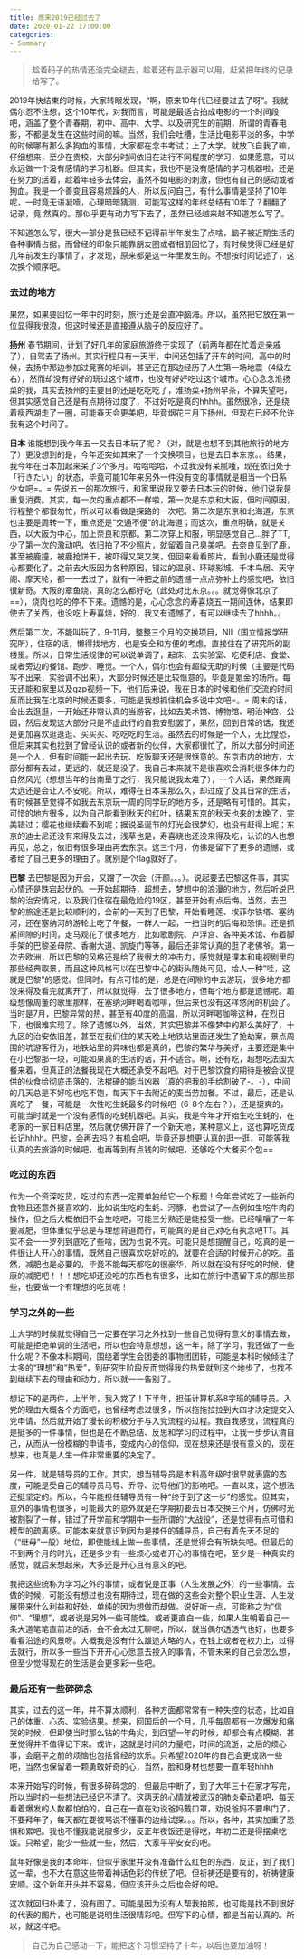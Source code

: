 ```yaml
---
title: 原来2019已经过去了
date: 2020-01-22 17:00:00
categories:
- Summary
---
```


> 趁着码子的热情还没完全褪去，趁着还有显示器可以用，赶紧把年终的记录给写了。

2019年快结束的时候，大家转眼发现，“啊，原来10年代已经要过去了呀”。我就偶尔忍不住想，这个10年代，对我而言，可能是最适合拍成电影的一个时间段吧，涵盖了整个青春期，初中、高中、大学、以及研究生的前期，所谓的青春电影，不都是发生在这些时间的嘛。当然，我们会吐槽，生活比电影平淡的多，中学的时候哪有那么多狗血的事情，大家都在念书考试；上了大学，就放飞自我了嘛，仔细想来，至少在贵校，大部分时间依旧在进行不同程度的学习，如果愿意，可以永远做一个没有感情的学习机器。但其实，我也不是没有感情的学习机器啦，还是在努力的活着，趁着年轻多去体会，虽然不如电影的刺激，但也有自己的感动或者狗血。我是一个善变且容易烦躁的人，所以反问自己，有什么事情是坚持了10年呢，一时竟无语凝噎，心理暗暗猜测，可能写这样的年终总结有10年了？翻翻了记录，竟 然真的。那似乎更有动力写下去了，虽然已经越来越不知道怎么写了。

不知道怎么写，很大一部分是我已经不记得前半年发生了点啥，脑子被近期生活的各种事情占据，而曾经的印象只能靠朋友圈或者相册回忆了，有时候觉得已经是好几年前发生的事情了，才发现，原来都是这一年里发生的。不想按时间记述了，这次换个顺序吧。

### 去过的地方
果然，如果要回忆一年中的时刻，旅行还是会直冲脑海。所以，虽然把它放在第一位显得我很浪，但这时候还是直接遵从脑子的反应好了。

**扬州** 春节期间，计划了好几年的家庭旅游终于实现了（前两年都在忙着走亲戚了），自驾去了扬州。其实行程只有一天半，中间还包括了开车的时间，高中的时候，去扬中那边参加过竞赛的培训，甚至还在那边经历了人生第一场地震（4级左右），然而却没有好好的玩过这个城市，也没有好好吃过这个城市。心心念念淮扬菜的我，其实去扬州的主要目的还是吃吃吃了，淮扬菜+扬州早茶，不算失望吧，但其实感觉自己还是有点期待过度了，不过好吃是真的hhhh。虽然很冷，还是绕着瘦西湖走了一圈，可能春天会更美吧，毕竟烟花三月下扬州，但现在已经不允许我有这个时间了。

**日本** 谁能想到我今年五一又去日本玩了呢？（对，就是也想不到其他旅行的地方了）更没想到的是，今年还突如其来了一个交换项目，也是去日本东京。。结果，我今年在日本加起来呆了3个多月。哈哈哈哈，不过我没有呆腻哦，现在依旧处于「行きたい」的状态，毕竟可能10年来另外一件没有变的事情就是相当一个日系少女吧=。= 先说五一的那次旅行，和家里说我又要去日本玩的时候，他们说我是重复消费。其实，每一次的重点都不一样啦，第一次是东京和大阪，但时间原因，行程整个都很匆忙，所以可以看做是探路的一次吧。第二次是东京和北海道，东京也主要是周转一下，重点还是“交通不便“的北海道；而这次，重点明确，就是关西，以大阪为中心，加上奈良和京都。第二次穿上和服，明显感觉自己...胖了TT, 少了第一次的激动吧，依旧拍了不少照片，就留着自己臭美吧。去奈良见到了鹿，甚至被鹿撞，被鹿抢饼干，被吓得又哭又笑，但回来看看照片，看到小鹿还是觉得心都要化了。之前去大阪因为各种原因，错过的温泉、环球影城、千本鸟居、天守阁、摩天轮，都一一去过了，就有一种把之前的遗憾一点点弥补上的感觉吧，依旧很新奇。大阪的章鱼烧，真的怎么都好吃（此处对比东京。。。就觉得像北京了==），烧肉也吃的停不下来。遗憾的是，心心念念的寿喜烧五一期间连休，结果即使去了关西，也没吃上寿喜烧，好的，我又有遗憾了，有可以继续去了hhhh。。

然后第二次，不能叫玩了，9-11月，整整三个月的交换项目，NII（国立情报学研究所），住宿的话，懒得找地方，也是安全和方便的考虑，直接住在了研究所的副楼里。所以，日常生活规律的可以说单调了，起床、去实验室、吃便利店、食堂、或者旁边的餐馆、跑步、睡觉。一个人，偶尔也会有超级无助的时候（主要是代码写不出来，实验调不出来），大部分时候还是比较惬意的，毕竟是氪金的场所。每天还能和家里以及gzp视频一下，他们后来说，我在日本的时候和他们交流的时间反而比我在北京的时候还要多，可能是我想抓住机会多说中文吧=。= 周末的话，会出去逛逛，一开始还非常认真的当游客，比如去美术馆、博物馆、明治神宫、公园，然后发现这大部分只是不虚此行的自我安慰罢了，果然，回到日常的话，我还是更加喜欢逛逛逛、买买买、吃吃吃的生活。虽然去的时候是一个人，无比惶恐，但后来其实也找到了曾经认识的或者新的伙伴，大家都很忙了，所以大部分时间还是一个人，但有时间能一起出去玩、吃饭聊天还是很惬意的。东京市内的地方，大部分都有去过，更远的，就还是没了。我自己本来就不是很喜欢会消耗很多体力的自然风光（想想当年的台南垦丁之行，我只能说我太难了），一个人话，果然距离太远还是会让人不安呢。所以，难得在日本呆那么久，却过成了及其日常的生活，有时候甚至觉得不如我去东京玩一周的同学玩的地方多，还是略有可惜的。其实，可惜的地方很多，以为自己能看到秋天的红叶，结果东京的秋天也来的太晚了，完美错过；樱花也继续看不到呢；据说圣诞节的灯光会很梦幻，也没有赶得上呢；东京的迪士尼还没有来得及去过，浅草也是，寿喜烧也还没来得及吃，认识的人也想再见，总之，依旧有很多理由再去东京。这三个月，仿佛是留下了更多的遗憾，或者给了自己更多的理由了。就别是个flag就好了。

**巴黎** 去巴黎是因为开会，又蹭了一次会（汗颜。。。）。说起要去巴黎这件事，其实心情还是跌宕起伏的。一开始超期待，超想去，梦想中的浪漫的地方，然后听说巴黎的治安情况，以及我们住宿在最危险的19区，甚至开始有点后悔。当然，去巴黎的旅途还是比较顺利的，会前的一天到了巴黎，开始看睡莲、埃菲尔铁塔、塞纳河，还在塞纳河的游轮上吃了午餐，一群人一起，一扫当时的后悔和恐惧。还是抓紧间隙的时间，走马观花了很多地方，比如歌剧院、卢浮宫、各种美术馆、布着脚手架的巴黎圣母院、香榭大道、凯旋门等等，最后还非常认真的逛了老佛爷。第一次去欧洲，所以巴黎的风格还是给了我很大的冲击力，感觉就是课本和电视剧里的那些经典取景，而且这种风格可以在巴黎中心的街头随处可见，给人一种“哇，这就是巴黎”的感觉。但同时，有点可惜的是，总是在间隙的中去游玩，很多地方都没来得及看完就离开了，所以就觉得，去了很多地方，但每个地方都是遗憾呢。超级想像周董的歌里那样，在塞纳河畔喝着咖啡，但后来也没有这样悠闲的机会了。当时是7月，巴黎异常的热，甚至有40度的高温，所以河畔喝咖啡这种，在烈日下，也很难实现了。除了遗憾以外，当然，其实巴黎并不像梦中的那么美好了，十九区的治安依旧差，甚至在我们住的某天晚上地铁站里面还发生了抢劫案，景点周围的坑游客行为，地铁站里的异味也都是真的，巴黎的繁华与美好，主要还是集中在小巴黎那一块，可能如果真的生活的话，并不适合。啊，还有吃，超想吃法国大餐来着，但真正的法餐我现在大概还承受不起吧。对于巴黎饮食的期待是被会议提供的伙食给彻底击落的，法棍硬的能当凶器（真的把我的手给割破了-。-），中间的几天总是不好吃也吃不饱，每天下午去附近的麦当劳加餐。不过，最后，还是认真吃了一餐，可能是一次性吃生蚝最多的时候吧（6-8个左右？），还是挺爽的，可能当时就是一个没有感情的吃蚝机器吧。其实，我是今年才开始生吃生蚝的，在老家的一家日料店里，然后就仿佛开辟了一个新天地，某种意义上，这也算吃货成长记hhhh。巴黎，会再去吗？有机会吧，毕竟还是想更认真的逛一逛，可能等我认真的去旅游的时候吧，也再等到有点钱的时候吧，还够吃个大餐买个包==

### 吃过的东西
作为一个资深吃货，吃过的东西一定要单独给它一个标题！今年尝试吃了一些新的食物且还意外挺喜欢的，比如说生吃的生蚝、河豚，也尝试了一点例如生吃牛肉的操作，但之后大概依旧不会生吃吧，可能三分熟还是能接受一些。已经嚷嚷了一年要减肥，但体重似乎总是与理想背道而行，可能真的是自己对吃有执念吧TT。其实不会一一罗列到底吃了些啥，因为也说不完。可能只是想提醒自己，吃真的是一件很让人开心的事情，既然自己很喜欢吃好吃的，就要在合适的时候开心的吃。虽然，减肥也是必要的，毕竟不能每天都吃的很豪华，所以就在没有好吃的时候，健康的减肥吧！！！想吃却还没吃的东西也有很多，比如在旅行中遗留下来的那些那些，也要做一个有理想的吃货呢！

### 学习之外的一些
上大学的时候就觉得自己一定要在学习之外找到一些自己觉得有意义的事情去做，可能是拒绝单调的生活吧，所以也会特意想想，这一年，除了学习，我还做了一些什么呢？不像本科期间，围绕着学生会团委的事物团团转，可能是本科时候倾注了太多的“理想”和“热爱”，到研究生阶段反而觉得我的热爱就到这个地步了，也找不到继续下去的理由和动力，所以就一一告别了。

想记下的是两件，上半年，我入党了！下半年，担任计算机系8字班的辅导员。入党的理由大概各个方面吧，也曾经考虑过很多，所以拖拖拉拉到大四才决定提交入党申请，然后就开始了漫长的积极分子与入党流程的过程。我自我感觉，流程真的是挺多的一件事情，但也是在不断总结、反思和学习的过程中，让我一步步认清自己，从而从一份模糊的申请书，变成内心的信仰，现在想来还是很有意义的，现在想来，也真是人生一件非常重要的决定了。

另一件，就是辅导员的工作。其实，想当辅导员是本科高年级时很早就表露的态度，可能是受自己的辅导员马导、乔导、沈导他们的影响吧。一直以来，这个想法还挺坚定的。所以，今年能担任辅导员有一种“终于到了这一步”的感觉。但其实，意外的事情也很多，可能最大的意外就是在学期初要去日本交换三个月，仿佛时光被割裂了一样，错过了开学前和学期中一些所谓的“大战役”，还是觉得有点可惜和模型的疏离感。可能本来就意识到因为是接任的辅导员，自己有着先天不足的（“继母”一般）地位，即使能线上做一些事情，还是觉得会有所缺失吧。但最后的不到两个月的时光，还是多少有一些烦心或者开心的事情在吧，至少是一种真实的感觉，就后来想起来，大多还是开心且有意义的吧。

我把这些统称为学习之外的事情，或者说是正事（人生发展之外）的一些事情。去做的时候，可能没有想过也没有期待过，现在做的这些会对整个职业生涯、人生发展带来什么利益和好处，单纯的因为想做而却做。说好听一点，可能称之为“信仰”、“理想”，或者说是另外一些可能性，或者更直白一些，如果人生朝着自己一条大道笔笔直前进的话，会不会太过无聊呢，所以，就当偶尔透透气也好，也要多看看沿途的风景呀。大概我是没有什么雄途大略的人，在钱上或者在权力上，过得去就行，所以多一些当下开开心心愿意去投入的事情，不管未来的自己会怎么想，但至少觉得现在的生活是会更多彩一些吧。

### 最后还有一些碎碎念
其实，过去的这一年，并不算太顺利，各种方面都常常有一种失控的状态，比如自己的体重、心态、实验结果。想来，回国后的一个月，几乎每周都有一次爆发和痛哭的时候，但即使当时那么钻的牛角尖，到回望一年的时候，却都会有点模糊，甚至觉得并不值得记下来。或许，这就是时间的力量吧，时间的流逝，之后的烦心事，会磨平之前的烦恼也包括曾经的欢乐。只希望2020年的自己会更成熟一些吧，当然也保留着一颗勇敢好奇的心，当然，脸和身材也想要一直年轻hhhh

本来开始写的时候，有很多碎碎念的，但最后中断了，到了大年三十在家才写完，所以当时的一些想法已经记不清了。这两天的心情就被武汉的肺炎牵动着吧，每天看着爆发的人数都怕怕的，自己在一直在劝说爸妈戴口罩，劝说爸妈不要串门了，不要拜年了，每天都在要被骂说不懂事的边缘试探。。。所以，各种，其实加重了恐惧和累吧。我也不懂我能说服多少，反正年夜饭还是得吃，年初二还是得摆桌吃饭。只希望，能少一些就一些，然后，大家平平安安的吧。

鼠年好像是我的本命年，但似乎家里并没有准备什么红色的东西，反正，到了我们这一辈，也不大在意这些带着神话色彩的传统了吧。但祈祷还是要有的，祈祷健康安顺。这个新年开头并不容易，但应该开头之后也会好的吧。

这次就回归朴素了，没有图了。可能是因为没有人帮我拍照，也可能是找不到很好的代表的图片，也可能是说明生活很精彩吧。但写下的心情，都是当前认真的。所以，就这样吧。

> 自己为自己感动一下，能把这个习惯坚持了十年，以后也要加油呀！